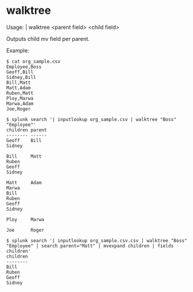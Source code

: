 # walktree
Usage: | walktree \<parent field\> \<child field\>

Outputs child mv field per parent.

Example:
```
$ cat org_sample.csv
Employee,Boss
Geoff,Bill
Sidney,Bill
Bill,Matt
Matt,Adam
Ruben,Matt
Ploy,Marwa
Marwa,Adam
Joe,Roger
```
```
$ splunk search '| inputlookup org_sample.csv | walktree "Boss" "Employee"'
children parent
-------- ------
Geoff    Bill
Sidney
 
Bill     Matt
Ruben
Geoff
Sidney
 
Matt     Adam
Marwa
Bill
Ruben
Geoff
Sidney
 
Ploy     Marwa
 
Joe      Roger
```
```
$ splunk search '| inputlookup org_sample.csv.csv | walktree "Boss" "Employee" | search parent="Matt" | mvexpand children | fields children'
children
--------
Bill
Ruben
Geoff
Sidney
```

